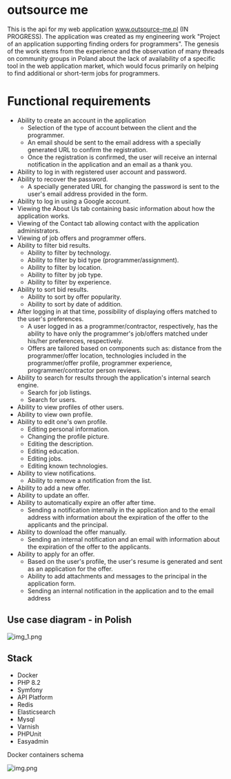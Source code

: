 # outsource me

This is the api for my web application www.outsource-me.pl (IN PROGRESS). The application was created as my engineering work "Project of an application supporting finding orders for programmers". The genesis of the work stems from the  experience and the observation of many threads on community groups in Poland about the lack of availability of a specific tool in the web application market, which would focus primarily on helping to find additional or short-term jobs for programmers.

# Functional requirements
- Ability to create an account in the application 
  - Selection of the type of account between the client and the programmer. 
  - An email should be sent to the email address with a specially generated URL to confirm the registration. 
  - Once the registration is confirmed, the user will receive an internal notification in the application and an email as a thank you.
- Ability to log in with registered user account and password.
- Ability to recover the password. 
  - A specially generated URL for changing the password is sent to the user's email address provided in the form.
- Ability to log in using a Google account.
- Viewing the About Us tab containing basic information about how the application works.
- Viewing of the Contact tab allowing contact with the application administrators.
- Viewing of job offers and programmer offers.
- Ability to filter bid results.
  - Ability to filter by technology.
  - Ability to filter by bid type (programmer/assignment).
  - Ability to filter by location.
  - Ability to filter by job type.
  - Ability to filter by experience.
- Ability to sort bid results.
  - Ability to sort by offer popularity.
  - Ability to sort by date of addition.
- After logging in at that time, possibility of displaying offers matched to the user's preferences.
  - A user logged in as a programmer/contractor, respectively, has the ability to have only the programmer's job/offers matched under his/her preferences, respectively.
  - Offers are tailored based on components such as: distance from the programmer/offer location, technologies included in the programmer/offer profile, programmer experience, programmer/contractor person reviews.
- Ability to search for results through the application's internal search engine.
  - Search for job listings.
  - Search for users.
- Ability to view profiles of other users.
- Ability to view own profile.
- Ability to edit one's own profile.
  - Editing personal information.
  - Changing the profile picture.
  - Editing the description.
  - Editing education.
  - Editing jobs.
  - Editing known technologies.
- Ability to view notifications.
  - Ability to remove a notification from the list.
- Ability to add a new offer.
- Ability to update an offer.
- Ability to automatically expire an offer after time.
  - Sending a notification internally in the application and to the email address with information about the expiration of the offer to the applicants and the principal.
- Ability to download the offer manually.
  - Sending an internal notification and an email with information about the expiration of the offer to the applicants.
- Ability to apply for an offer.
  - Based on the user's profile, the user's resume is generated and sent as an application for the offer.
  - Ability to add attachments and messages to the principal in the application form.
  - Sending an internal notification in the application and to the email address

## Use case diagram - in Polish
![img_1.png](img_1.png)

## Stack
- Docker
- PHP 8.2
- Symfony
- API Platform
- Redis
- Elasticsearch
- Mysql
- Varnish
- PHPUnit
- Easyadmin



Docker containers schema

![img.png](img.png)